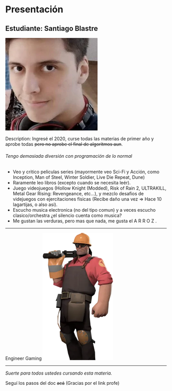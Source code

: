 # Presentación

## Estudiante: Santiago Blastre

![mi foto](profilepicture.webp)



Description: Ingresé el 2020, curse todas las materias de primer año y aprobe todas ~~pero no aprobe el final de algoritmos aun~~.

###### Tengo demasiada diversión con programación de lo normal

* Veo y critico peliculas series (mayormente veo Sci-Fi y Acción, como Inception, Man of Steel, Winter Soldier, Live Die Repeat, Dune)
* Raramente leo libros (excepto cuando se necesita leér).
* Juego videojuegos (Hollow Knight (Modded), Risk of Rain 2, ULTRAKILL, Metal Gear Rising: Revengeance, etc...), y mezclo desafios de videjuegos con ejercitaciones físicas (Recibe daño una vez => Hace 10 lagartijas, o also asi).
* Escucho musica electronica (no del tipo comun) y a veces escucho clasico/orchestra ¿el silencio cuenta como musica?
* Me gustan las verduras, pero mas que nada, me gusta el A R R O Z .

--------------------------------
Engineer Gaming
![engineergaming](engineergaming.webp)

--------------------------------

_Suerte para todos ustedes cursando esta materia._

Seguí los pasos del doc ~~acá~~ (Gracias por el link profe)